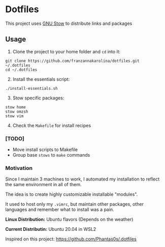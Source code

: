 # Dotfiles

This project uses [GNU Stow](https://www.gnu.org/software/stow/) to distribute links and packages

## Usage

1. Clone the project to your home folder and `cd` into it:

```shell
git clone https://github.com/franzannakarolina/dotfiles.git ~/.dotfiles
cd ~/.dotfiles
```

2. Install the essentials script:

```shell
./install-essentials.sh
```

3. Stow specific packages:

```shell
stow home
stow omzsh
stow vim
```

4. Check the `Makefile` for install recipes


### [TODO]

- Move install scripts to Makefile
- Group base `stows` to `make` commands

### Motivation

Since I maintain 3 machines to work, I automated my installation to reflect the same environment in all of them.

The idea is to create highly customizable installable "modules".

It used to host only my `.vimrc`, but maintain other packages, other languages and remember what to install was a pain.


**Linux Distribution:** Ubuntu flavors (Depends on the weather)

**Current Distributin:** Ubuntu 20.04 in WSL2

Inspired on this project: https://github.com/Phantas0s/.dotfiles
